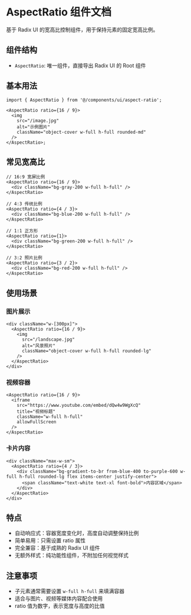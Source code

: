 # AspectRatio 组件文档

基于 Radix UI 的宽高比控制组件，用于保持元素的固定宽高比例。

## 组件结构

- `AspectRatio`: 唯一组件，直接导出 Radix UI 的 Root 组件

## 基本用法

```tsx
import { AspectRatio } from '@/components/ui/aspect-ratio';

<AspectRatio ratio={16 / 9}>
  <img
    src="/image.jpg"
    alt="示例图片"
    className="object-cover w-full h-full rounded-md"
  />
</AspectRatio>;
```

## 常见宽高比

```tsx
// 16:9 宽屏比例
<AspectRatio ratio={16 / 9}>
  <div className="bg-gray-200 w-full h-full" />
</AspectRatio>

// 4:3 传统比例
<AspectRatio ratio={4 / 3}>
  <div className="bg-blue-200 w-full h-full" />
</AspectRatio>

// 1:1 正方形
<AspectRatio ratio={1}>
  <div className="bg-green-200 w-full h-full" />
</AspectRatio>

// 3:2 照片比例
<AspectRatio ratio={3 / 2}>
  <div className="bg-red-200 w-full h-full" />
</AspectRatio>
```

## 使用场景

### 图片展示

```tsx
<div className="w-[300px]">
  <AspectRatio ratio={16 / 9}>
    <img
      src="/landscape.jpg"
      alt="风景照片"
      className="object-cover w-full h-full rounded-lg"
    />
  </AspectRatio>
</div>
```

### 视频容器

```tsx
<AspectRatio ratio={16 / 9}>
  <iframe
    src="https://www.youtube.com/embed/dQw4w9WgXcQ"
    title="视频标题"
    className="w-full h-full"
    allowFullScreen
  />
</AspectRatio>
```

### 卡片内容

```tsx
<div className="max-w-sm">
  <AspectRatio ratio={4 / 3}>
    <div className="bg-gradient-to-br from-blue-400 to-purple-600 w-full h-full rounded-lg flex items-center justify-center">
      <span className="text-white text-xl font-bold">内容区域</span>
    </div>
  </AspectRatio>
</div>
```

## 特点

- 自动响应式：容器宽度变化时，高度自动调整保持比例
- 简单易用：只需设置 ratio 属性
- 完全兼容：基于成熟的 Radix UI 组件
- 无额外样式：纯功能性组件，不附加任何视觉样式

## 注意事项

- 子元素通常需要设置 `w-full h-full` 来填满容器
- 适合与图片、视频等媒体内容配合使用
- ratio 值为数字，表示宽度与高度的比值
